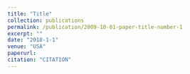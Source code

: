```yaml
---
title: "Title"
collection: publications
permalink: /publication/2009-10-01-paper-title-number-1
excerpt: ""
date: "2018-1-1"
venue: "USA"
paperurl: 
citation: "CITATION"
---
```


